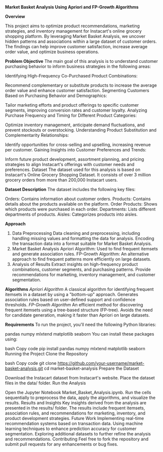 **Market Basket Analysis Using Apriori and FP-Growth Algorithms**

**Overview**

This project aims to optimize product recommendations, marketing strategies, and inventory management for Instacart's online grocery shopping platform. By leveraging Market Basket Analysis, we uncover hidden patterns and associations within a large dataset of customer orders. The findings can help improve customer satisfaction, increase average order value, and optimize business operations.

**Problem Objective**
The main goal of this analysis is to understand customer purchasing behavior to inform business strategies in the following areas:

Identifying High-Frequency Co-Purchased Product Combinations:

Recommend complementary or substitute products to increase the average order value and enhance customer satisfaction.
Segmenting Customers Based on Purchasing Behavior and Demographics:

Tailor marketing efforts and product offerings to specific customer segments, improving conversion rates and customer loyalty.
Analyzing Purchase Frequency and Timing for Different Product Categories:

Optimize inventory management, anticipate demand fluctuations, and prevent stockouts or overstocking.
Understanding Product Substitution and Complementarity Relationships:

Identify opportunities for cross-selling and upselling, increasing revenue per customer.
Gaining Insights into Customer Preferences and Trends:

Inform future product development, assortment planning, and pricing strategies to align Instacart's offerings with customer needs and preferences.
Dataset
The dataset used for this analysis is based on Instacart's Online Grocery Shopping Dataset. It consists of over 3 million grocery orders from more than 200,000 Instacart users.

**Dataset Description**
The dataset includes the following key files:

Orders: Contains information about customer orders.
Products: Contains details about the products available on the platform.
Order Products: Shows which products were purchased in each order.
Departments: Lists different departments of products.
Aisles: Categorizes products into aisles.

**Approach**
1. Data Preprocessing
Data cleaning and preprocessing, including handling missing values and formatting the data for analysis.
Encoding the transaction data into a format suitable for Market Basket Analysis.
2. Market Basket Analysis
Apriori Algorithm: Used to find frequent itemsets and generate association rules.
FP-Growth Algorithm: An alternative approach to find frequent patterns more efficiently on large datasets.
3. Analysis of Results
Extract insights on high-frequency product combinations, customer segments, and purchasing patterns.
Provide recommendations for marketing, inventory management, and customer segmentation.

**Algorithms**
*Apriori Algorithm*
A classical algorithm for identifying frequent itemsets in a dataset by using a "bottom-up" approach.
Generates association rules based on user-defined support and confidence thresholds.
*FP-Growth Algorithm*
An efficient method for discovering frequent itemsets using a tree-based structure (FP-tree).
Avoids the need for candidate generation, making it faster than Apriori on large datasets.

**Requirements**
To run the project, you'll need the following Python libraries:

pandas
numpy
mlxtend
matplotlib
seaborn
You can install these packages using:

bash
Copy code
pip install pandas numpy mlxtend matplotlib seaborn
Running the Project
Clone the Repository

bash
Copy code
git clone https://github.com/your-username/market-basket-analysis.git
cd market-basket-analysis
Prepare the Dataset

Download the Instacart dataset from Instacart's website.
Place the dataset files in the data/ folder.
Run the Analysis

Open the Jupyter Notebook Market_Basket_Analysis.ipynb.
Run the cells sequentially to preprocess the data, apply the algorithms, and visualize the results.
Results and Insights
Key insights derived from the analysis are presented in the results/ folder.
The results include frequent itemsets, association rules, and recommendations for marketing, inventory, and product development strategies.
Future Work
Implementing real-time recommendation systems based on transaction data.
Using machine learning techniques to enhance prediction accuracy for customer segmentation.
Exploring additional datasets to further refine the analysis and recommendations.
Contributing
Feel free to fork the repository and submit pull requests for any enhancements or bug fixes.
